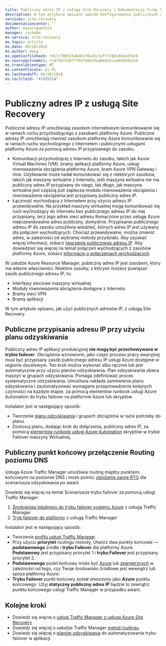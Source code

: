 ```yaml
---
title: Publiczny adres IP z usługą Site Recovery | Dokumentacja firmy Microsoft
description: W tym artykule opisano sposób konfigurowania publicznych adresów IP przy użyciu usługi Azure Site Recovery i Azure Traffic Manager na potrzeby odzyskiwania po awarii i migracji
services: site-recovery
documentationcenter: ''
author: mayurigupta13
manager: rochakm
ms.service: site-recovery
ms.topic: article
ms.date: 09/28/2018
ms.author: mayg
ms.openlocfilehash: fd17c786515a6db1f8aa5c1aff7c0dcd42ed7dc6
ms.sourcegitcommit: 7c4fd6fe267f79e760dc9aa8b432caa03d34615d
ms.translationtype: MT
ms.contentlocale: pl-PL
ms.lasthandoff: 09/28/2018
ms.locfileid: "47435214"
---
```

# <a name="public-ip-address-with-site-recovery"></a>Publiczny adres IP z usługą Site Recovery

Publiczne adresy IP umożliwiają zasobom internetowym komunikowanie się w ramach ruchu przychodzącego z zasobami platformy Azure. Publiczne adresy IP umożliwiają również zasobom platformy Azure komunikowanie się w ramach ruchu wychodzącego z Internetem i publicznymi usługami platformy Azure za pomocą adresu IP przypisanego do zasobu.
- Komunikacji przychodzącej z Internetu do zasobu, takich jak Azure Virtual Machines (VM), bramy aplikacji platformy Azure, usługi równoważenia obciążenia platformy Azure, bram Azure VPN Gateway i inne. Użytkownik może nadal komunikować się z niektórych zasobów, takich jak maszyny wirtualne z Internetu, jeśli maszyna wirtualna nie ma publiczny adres IP przypisany do niego, tak długo, jak maszyna wirtualna jest częścią puli zaplecza modułu równoważenia obciążenia i równoważenia obciążenia jest przypisany publiczny adres IP.
- Łączność wychodząca z Internetem przy użyciu adresu IP przewidywalne. Na przykład maszyny wirtualnej mogą komunikować się ruch wychodzący do Internetu bez publicznego adresu IP do niej przypisany, lecz jego adres sieci adresu tłumaczone przez usługę Azure nieprzewidywalne adres publiczny, domyślnie. Przypisanie publicznego adresu IP do zasobu umożliwia wiedzieć, których adres IP jest używany dla połączeń wychodzących. Chociaż przewidywalne, można zmienić adres, w zależności od wybranej metody przydziału. Aby uzyskać więcej informacji, zobacz [tworzenie publicznego adresu IP](../virtual-network/virtual-network-public-ip-address.md#create-a-public-ip-address). Aby dowiedzieć się więcej na temat połączeń wychodzących z zasobów platformy Azure, zobacz [informacje o połączeniach wychodzących](../load-balancer/load-balancer-outbound-connections.md?toc=%2fazure%2fvirtual-network%2ftoc.json).

W usłudze Azure Resource Manager, publiczny adres IP jest zasobem, który ma własne właściwości. Niektóre zasoby, z którymi możesz powiązać zasób publicznego adresu IP, to:

* Interfejsy sieciowe maszyny wirtualnej
* Moduły równoważenia obciążenia dostępne z Internetu
* Bramy sieci VPN
* Bramy aplikacji

W tym artykule opisano, jak użyć publicznych adresów IP, z usługą Site Recovery.

## <a name="public-ip-address-assignment-using-recovery-plan"></a>Publiczne przypisania adresu IP przy użyciu planu odzyskiwania

Publiczny adres IP aplikacji produkcyjnej **nie mogą być przechowywane w trybie failover**. Obciążenia wznowione, jako część procesu pracy awaryjnej musi być przypisany zasób publicznego adresu IP usługi Azure dostępne w regionie docelowym. Ten krok można wykonać albo ręcznie lub jest automatycznie przy użyciu planów odzyskiwania. Plan odzyskiwania zbiera maszyn w grupach odzyskiwania. Pomaga zdefiniować proces systematyczne odzyskiwania. Umożliwia nakłada zamówienie planu odzyskiwania i zautomatyzować wymagane przeprowadzenie kolejnych czynności na każdym etapie, za pomocą elementów runbook usługi Azure Automation do trybu failover na platformie Azure lub skryptów.

Instalator jest w następujący sposób:
- Tworzenie [planu odzyskiwania](../site-recovery/site-recovery-create-recovery-plans.md#create-a-recovery-plan) i grupach obciążenia w razie potrzeby do planu.
- Dostosuj planu, dodając krok do dołączenia, publiczny adres IP, za pomocą [elementów runbook usługi Azure Automation](../site-recovery/site-recovery-runbook-automation.md#customize-the-recovery-plan) skryptów w trybie Failover maszyny Wirtualnej.

 
## <a name="public-endpoint-switching-with-dns-level-routing"></a>Publiczny punkt końcowy przełączenie Routing poziomu DNS

Usługa Azure Traffic Manager umożliwia routing między punktami końcowymi na poziomie DNS i może pomóc [obniżenie swoje RTO](../site-recovery/concepts-traffic-manager-with-site-recovery.md#recovery-time-objective-rto-considerations) dla scenariusza odzyskiwania po awarii. 

Dowiedz się więcej na temat Scenariusze trybu failover za pomocą usługi Traffic Manager:
1. [Środowiska lokalnego do trybu failover systemu Azure](../site-recovery/concepts-traffic-manager-with-site-recovery.md#on-premises-to-azure-failover) z usługą Traffic Manager 
2. [Tryb failover do platformy](../site-recovery/concepts-traffic-manager-with-site-recovery.md#azure-to-azure-failover) z usługą Traffic Manager 

Instalator jest w następujący sposób:
- Tworzenie [profilu usługi Traffic Manager](../traffic-manager/traffic-manager-create-profile.md).
- Przy użyciu **priorytet** routingu metody, Utwórz dwa punkty końcowe — **podstawowego** źródła i **trybu Failover** dla platformy Azure. **Podstawowy** jest przypisany priorytet 1 i **trybu Failover** jest przypisany priorytet 2.
- **Podstawowego** punkt końcowy może być [Azure](../traffic-manager/traffic-manager-endpoint-types.md#azure-endpoints) lub [zewnętrznych](../traffic-manager/traffic-manager-endpoint-types.md#external-endpoints) w zależności od tego, czy Twoje środowisko źródłowe jest wewnątrz lub spoza platformy Azure.
- **Trybu Failover** punkt końcowy został utworzony jako **Azure** punktu końcowego. Użyj **statyczny publiczny adres IP** będzie to zewnątrz punktu końcowego usługi Traffic Manager w przypadku awarii.

## <a name="next-steps"></a>Kolejne kroki
- Dowiedz się więcej o [usługi Traffic Manager z usługą Azure Site Recovery](../site-recovery/concepts-traffic-manager-with-site-recovery.md)
- Dowiedz się więcej o usłudze Traffic Manager [metod routingu](../traffic-manager/traffic-manager-routing-methods.md).
- Dowiedz się więcej o [planów odzyskiwania](site-recovery-create-recovery-plans.md) do automatyzowania trybu failover w aplikacji.
